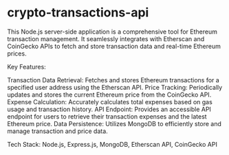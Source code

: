# crypto-transactions-api
This Node.js server-side application is a comprehensive tool for Ethereum transaction management. It seamlessly integrates with Etherscan and CoinGecko APIs to fetch and store transaction data and real-time Ethereum prices.

Key Features:

Transaction Data Retrieval: Fetches and stores Ethereum transactions for a specified user address using the Etherscan API.
Price Tracking: Periodically updates and stores the current Ethereum price from the CoinGecko API.
Expense Calculation: Accurately calculates total expenses based on gas usage and transaction history.
API Endpoint: Provides an accessible API endpoint for users to retrieve their transaction expenses and the latest Ethereum price.
Data Persistence: Utilizes MongoDB to efficiently store and manage transaction and price data.

Tech Stack: Node.js, Express.js, MongoDB, Etherscan API, CoinGecko API
